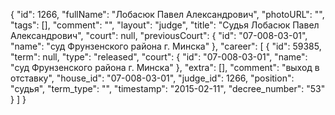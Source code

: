 {
    "id": 1266,
    "fullName": "Лобасюк Павел Александрович",
    "photoURL": "",
    "tags": [],
    "comment": "",
    "layout": "judge",
    "title": "Судья Лобасюк Павел Александрович",
    "court": null,
    "previousCourt": {
        "id": "07-008-03-01",
        "name": "суд Фрунзенского района г. Минска"
    },
    "career": [
        {
            "id": 59385,
            "term": null,
            "type": "released",
            "court": {
                "id": "07-008-03-01",
                "name": "суд Фрунзенского района г. Минска"
            },
            "extra": [],
            "comment": "выход в отставку",
            "house_id": "07-008-03-01",
            "judge_id": 1266,
            "position": "судья",
            "term_type": "",
            "timestamp": "2015-02-11",
            "decree_number": "53"
        }
    ]
}